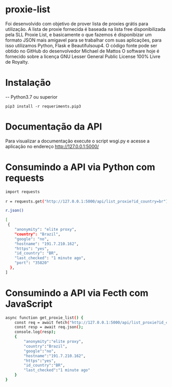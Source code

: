 # proxie-list

Foi desenvolvido com objetivo de prover lista de proxies grátis para utilização. A lista de proxie fornecida é baseada na lista free disponibilizada pela SLL Proxie List, e basicamente o que fazemos é disponibizar um formato JSON mais amigavel para se trabalhar com suas aplicações, para isso utilizamos Python, Flask e Beautifulsoup4. O código fonte pode ser obtido no GitHub do desenvolvedor Michael de Mattos O software hoje é fornecido sobre a licença GNU Lesser General Public License 100% Livre de Royalty. 

# Instalação 
-- Python3.7 ou superior

<code>pip3 install -r requeriments.pip3</code>

# Documentação da API
Para visualizar a documentação execute o script wsgi.py e acesse a aplicação no endereço http://127.0.0.1:5000/

# Consumindo a API via Python com requests


```bash
import requests
  
r = requests.get("http://127.0.0.1:5000/api/list_proxie?id_country=br")

r.json()

[
 {
    "anonymity": "elite proxy", 
    "country": "Brazil", 
    "google": "no", 
    "hostname": "191.7.210.162", 
    "https": "yes", 
    "id_country": "BR", 
    "last_checked": "1 minute ago", 
    "port": "35820"
  }, 
]
```


# Consumindo a API via Fecth com JavaScript


```bash
async function get_proxie_list() {
    const req = await fetch("http://127.0.0.1:5000/api/list_proxie?id_country=br", { method: "GET" });
    const resp = await req.json();
    console.log(resp);
    {
        "anonymity":"elite proxy",
        "country":"Brazil",
        "google":"no",
        "hostname":"191.7.210.162",
        "https":"yes",
        "id_country":"BR",
        "last_checked":"1 minute ago"
    }
}
```
